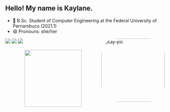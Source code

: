 ## Hello! My name is Kaylane.

- 🔭 B.Sc. Student of Computer Engineering at the Federal University of Pernambuco (2021.1)
- 😄 Pronouns: she/her
  
<div> 
  <a href="https://www.instagram.com/kaylanelira/" target="_blank"><img src="https://img.shields.io/badge/Instagram-E4405F?style=for-the-badge&logo=instagram&logoColor=white" target="_blank"></a></a> 
  <a href = "mailto:kaylaneglira@gmail.com"><img src="https://img.shields.io/badge/-Gmail-%23333?style=for-the-badge&logo=gmail&logoColor=white" target="_blank"></a>
  <a href = "https://www.linkedin.com/in/kaylane-lira-a33075229/"><img src="https://img.shields.io/badge/LinkedIn-0077B5?style=for-the-badge&logo=linkedin&logoColor=white" target="_blank"></a>
  <img align="right" alt="Kay-pic" height="200" style="border-radius:50px;" src="https://user-images.githubusercontent.com/97316221/148628805-1f86c1d7-4c43-45bf-97e9-49738776027c.gif">
</div>

<div align="center"><br>
  <a href="https://github.com/kaylanelira">
  <img height="180em" src="https://github-readme-stats.vercel.app/api?username=kaylanelira&show_icons=true&theme=dark&include_all_commits=true&count_private=true"/>
  <!-- <img height="180em" src="https://github-readme-stats.vercel.app/api/top-langs/?username=kaylanelira&layout=compact&langs_count=7&theme=dark"/> -->
</div>
